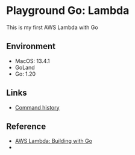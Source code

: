 # Playground Go: Lambda
This is my first AWS Lambda with Go  

## Environment
- MacOS: 13.4.1
- GoLand
- Go: 1.20


## Links
- [Command history](docs/command_history.md)

## Reference
- [AWS Lambda: Building with Go](https://docs.aws.amazon.com/lambda/latest/dg/lambda-golang.html)
- 